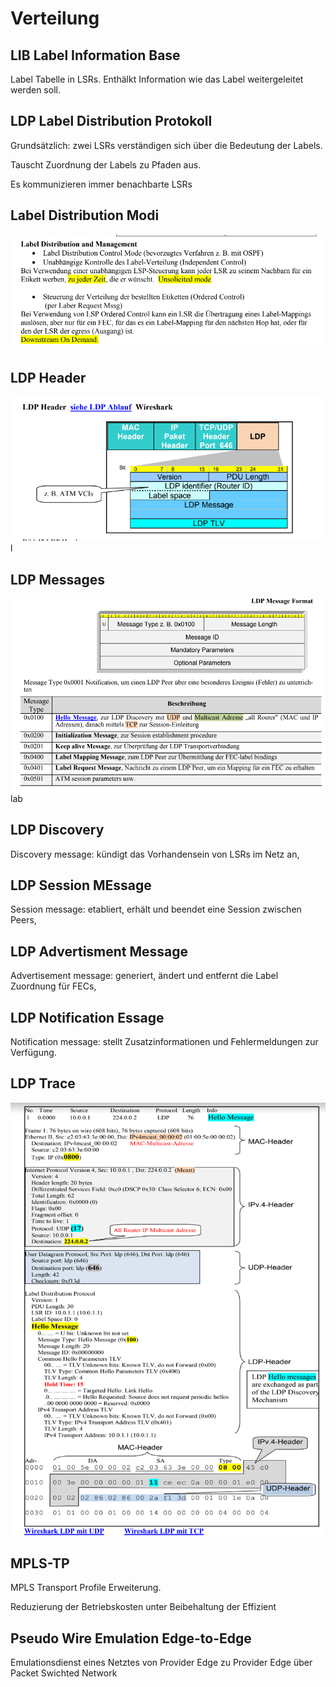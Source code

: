 # Verteilung

## LIB Label Information Base

Label Tabelle in LSRs. Enthälkt Information wie das Label weitergeleitet werden soll.


## LDP Label Distribution Protokoll

Grundsätzlich: zwei LSRs verständigen sich über die Bedeutung der Labels.

Tauscht Zuordnung der Labels zu Pfaden aus.

Es kommunizieren immer benachbarte LSRs

## Label Distribution Modi

![image](../assets/label_distribution%20modi.png)

## LDP Header

![image](../assets/ldp_header.png)l

## LDP Messages

![image](../assets/ldp_messages.png)lab

## LDP Discovery
Discovery message: kündigt das Vorhandensein von LSRs im Netz an,
## LDP Session MEssage
Session message: etabliert, erhält und beendet eine Session zwischen Peers,
## LDP Advertisment Message
Advertisement message: generiert, ändert und entfernt die Label Zuordnung für FECs,
## LDP Notification Essage
Notification message: stellt Zusatzinformationen und Fehlermeldungen zur Verfügung.

## LDP Trace

![image](../assets/ldp_trace.png)

## MPLS-TP

MPLS Transport Profile Erweiterung. 

Reduzierung der Betriebskosten unter Beibehaltung der Effizient

## Pseudo Wire Emulation Edge-to-Edge

Emulationsdienst eines Netztes von Provider Edge zu Provider Edge über Packet Swichted Network




